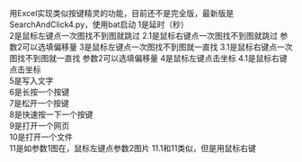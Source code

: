 用Excel实现类似按键精灵的功能，目前还不是完全版，最新版是SearchAndClick4.py，使用bat启动
1是延时（秒）		
2是鼠标左键点一次图找不到图就跳过	2.1是鼠标右键点一次图找不到图就跳过	参数2可以选填偏移量
3是鼠标左键点一次图找不到图就一直找	3.1是鼠标右键点一次图找不到图就一直找	参数2可以选填偏移量
4是鼠标左键点击坐标	4.1是鼠标右键点击坐标	
5是写入文字		
6是长按一个按键		
7是松开一个按键		
8是快速按一下一个按键		
9是打开一个网页		
10是打开一个文件		
11是如参数1图在，鼠标左键点参数2图片	11.1和11类似，但是用鼠标右键	
